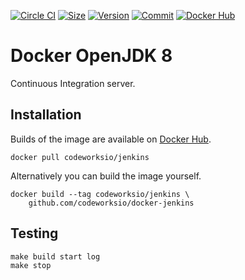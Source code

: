 [![Circle CI](https://circleci.com/gh/codeworksio/docker-jenkins.svg?style=shield "CircleCI")](https://circleci.com/gh/codeworksio/docker-jenkins)&nbsp;[![Size](https://images.microbadger.com/badges/image/codeworksio/jenkins.svg)](http://microbadger.com/images/codeworksio/jenkins)&nbsp;[![Version](https://images.microbadger.com/badges/version/codeworksio/jenkins.svg)](http://microbadger.com/images/codeworksio/jenkins)&nbsp;[![Commit](https://images.microbadger.com/badges/commit/codeworksio/jenkins.svg)](http://microbadger.com/images/codeworksio/jenkins)&nbsp;[![Docker Hub](https://img.shields.io/docker/pulls/codeworksio/jenkins.svg)](https://hub.docker.com/r/codeworksio/jenkins/)

Docker OpenJDK 8
================

Continuous Integration server.

Installation
------------

Builds of the image are available on [Docker Hub](https://hub.docker.com/r/codeworksio/jenkins/).

    docker pull codeworksio/jenkins

Alternatively you can build the image yourself.

    docker build --tag codeworksio/jenkins \
        github.com/codeworksio/docker-jenkins

Testing
-------

    make build start log
    make stop
